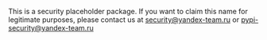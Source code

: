 This is a security placeholder package.
If you want to claim this name for legitimate purposes,
please contact us at security@yandex-team.ru or pypi-security@yandex-team.ru